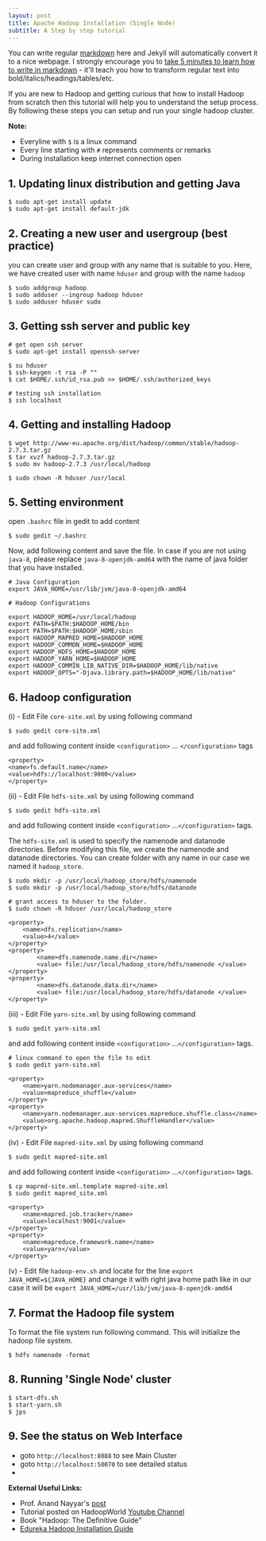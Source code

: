 ```yaml
---
layout: post
title: Apache Hadoop Installation (Single Node)
subtitle: A Step by step tutorial
---
```


You can write regular [markdown](http://markdowntutorial.com/) here and Jekyll will automatically convert it to a nice webpage.  I strongly encourage you to [take 5 minutes to learn how to write in markdown](http://markdowntutorial.com/) - it'll teach you how to transform regular text into bold/italics/headings/tables/etc.

If you are new to Hadoop and getting curious that how to install Hadoop from scratch then this tutorial will help you to understand the setup process. By following these steps you can setup and run your single hadoop cluster. 


**Note:**
* Everyline with `$` is a linux command
* Every line starting with `#` represents comments or remarks
* During installation keep internet connection open

## 1. Updating linux distribution and getting Java

```
$ sudo apt-get install update
$ sudo apt-get install default-jdk
```

## 2. Creating a new user and usergroup (best practice)
you can create user and group with any name that is suitable to you. Here, we have created user with name `hduser` and group with the name `hadoop`

```
$ sudo addgroup hadoop
$ sudo adduser --ingroup hadoop hduser
$ sudo adduser hduser sudo
```

## 3. Getting ssh server and public key

```
# get open ssh server
$ sudo apt-get install openssh-server

$ su hduser
$ ssh-keygen -t rsa -P ""
$ cat $HOME/.ssh/id_rsa.pub >> $HOME/.ssh/authorized_keys

# testing ssh installation
$ ssh localhost
```

## 4. Getting and installing Hadoop

```
$ wget http://www-eu.apache.org/dist/hadoop/common/stable/hadoop-2.7.3.tar.gz
$ tar xvzf hadoop-2.7.3.tar.gz
$ sudo mv hadoop-2.7.3 /usr/local/hadoop

$ sudo chown -R hduser /usr/local
```

## 5. Setting environment
open `.bashrc` file in gedit to add content

```
$ sudo gedit ~/.bashrc
```

Now, add following content and save the file. In case if you are not using `java-8`, please replace `java-8-openjdk-amd64` with the name of java folder that you have installed.

```
# Java Configuration
export JAVA_HOME=/usr/lib/jvm/java-8-openjdk-amd64

# Hadoop Configurations

export HADOOP_HOME=/usr/local/hadoop
export PATH=$PATH:$HADOOP_HOME/bin
export PATH=$PATH:$HADOOP_HOME/sbin
export HADOOP_MAPRED_HOME=$HADOOP_HOME
export HADOOP_COMMON_HOME=$HADOOP_HOME
export HADOOP_HDFS_HOME=$HADOOP_HOME
export HADOOP_YARN_HOME=$HADOOP_HOME
export HADOOP_COMMIN_LIB_NATIVE_DIR=$HADOOP_HOME/lib/native
export HADOOP_OPTS="-Djava.library.path=$HADOOP_HOME/lib/native"
```

## 6. Hadoop configuration

(i) - Edit File `core-site.xml` by using following command

```
$ sudo gedit core-site.xml
```
and add following content inside `<configuration>` ... `</configuration>` tags

```
<property>
<name>fs.default.name</name>
<value>hdfs://localhost:9000</value>
</property>
```

(ii) - Edit File `hdfs-site.xml` by using following command

```
$ sudo gedit hdfs-site.xml
```

and add following content inside `<configuration>` ...`</configuration>` tags.

The `hdfs-site.xml` is used to specify the namenode and datanode directories. Before modifying this file, we create the namenode and datanode directories. You can create folder with any name in our case we named it `hadoop_store`.

```
$ sudo mkdir -p /usr/local/hadoop_store/hdfs/namenode
$ sudo mkdir -p /usr/local/hadoop_store/hdfs/datanode

# grant access to hduser to the folder.
$ sudo chown -R hduser /usr/local/hadoop_store
```

```
<property>
    <name>dfs.replication</name>
    <value>4</value>
</property>
<property>
        <name>dfs.namenode.name.dir</name>
        <value> file:/usr/local/hadoop_store/hdfs/namenode </value>
</property>
<property>
        <name>dfs.datanode.data.dir</name>
        <value> file:/usr/local/hadoop_store/hdfs/datanode </value>
</property>
```
(iii) - Edit File `yarn-site.xml` by using following command

```
$ sudo gedit yarn-site.xml
```

and add following content inside `<configuration>` ...`</configuration>` tags.

```
# linux command to open the file to edit
$ sudo gedit yarn-site.xml
```

```
<property>
    <name>yarn.nodemanager.aux-services</name>
    <value>mapreduce_shuffle</value>
</property>
<property>
    <name>yarn.nodemanager.aux-services.mapreduce.shuffle.class</name>
    <value>org.apache.hadoop.mapred.ShuffleHandler</value>
</property>
```

(iv) - Edit File `mapred-site.xml` by using following command

```
$ sudo gedit mapred-site.xml
```

and add following content inside `<configuration>` ...`</configuration>` tags.

```
$ cp mapred-site.xml.template mapred-site.xml
$ sudo gedit mapred_site.xml
```

```
<property>
    <name>mapred.job.tracker</name>
    <value>localhost:9001</value>
</property>
<property>
    <name>mapreduce.framework.name</name>
    <value>yarn</value>
</property>
```

(v) - Edit file `hadoop-env.sh` and locate for the line `export JAVA_HOME=${JAVA_HOME}` and change it with right java home path like in our case it will be `export JAVA_HOME=/usr/lib/jvm/java-8-openjdk-amd64` 

## 7. Format the Hadoop file system

To format the file system run following command. This will initialize the hadoop file system.

```
$ hdfs namenode -format
```
## 8. Running 'Single Node' cluster

```
$ start-dfs.sh
$ start-yarn.sh
$ jps
```

## 9. See the status on Web Interface

* goto `http://localhost:8088` to see Main Cluster
* goto `http://localhost:50070` to see detailed status
* 
 
**External Useful Links:**
* Prof. Anand Nayyar's  [post](https://www.facebook.com/expertresearcher/posts/1630329467227609)
* Tutorial posted on HadoopWorld [Youtube Channel](https://www.youtube.com/watch?v=YY8QL25KCOg) 
* Book "Hadoop: The Definitive Guide"
* [Edureka Hadoop Installation Guide](http://www.edureka.co/app/webroot/img/source_code/gzw/module_1388139836.pdf)

